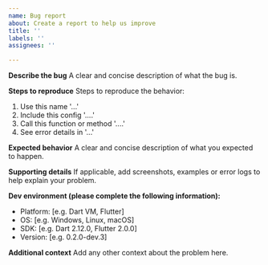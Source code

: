 ```yaml
---
name: Bug report
about: Create a report to help us improve
title: ''
labels: ''
assignees: ''

---
```


**Describe the bug**
A clear and concise description of what the bug is.

**Steps to reproduce**
Steps to reproduce the behavior:

1. Use this name '...'
2. Include this config '....'
3. Call this function or method '....'
4. See error details in '...'

**Expected behavior**
A clear and concise description of what you expected to happen.

**Supporting details**
If applicable, add screenshots, examples or error logs to help explain your problem.

**Dev environment (please complete the following information):**

- Platform: [e.g. Dart VM, Flutter]
- OS: [e.g. Windows, Linux, macOS]
- SDK: [e.g. Dart 2.12.0, Flutter 2.0.0]
- Version: [e.g. 0.2.0-dev.3]

**Additional context**
Add any other context about the problem here.
